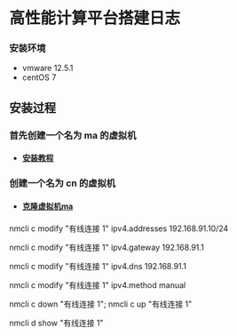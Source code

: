 # 高性能计算平台搭建日志 #


### 安装环境 ###
- vmware 12.5.1
- centOS 7

## 安装过程 ##

### 首先创建一个名为 ma 的虚拟机 ###
- <h4> <a href="http://blog.sina.com.cn/s/blog_712a465c0102v4h5.html"> 安装教程 </a> </h4>

### 创建一个名为 cn 的虚拟机  ###

- <h4> <a href = "https://jingyan.baidu.com/article/6b97984d9798f11ca2b0bfcd.html">克隆虚拟机ma </a> <h4>

nmcli c modify "有线连接 1" ipv4.addresses 192.168.91.10/24

nmcli c modify "有线连接 1" ipv4.gateway 192.168.91.1

nmcli c modify "有线连接 1" ipv4.dns 192.168.91.1 

nmcli c modify "有线连接 1" ipv4.method manual 

nmcli c down "有线连接 1"; nmcli c up "有线连接 1"

nmcli d show "有线连接 1"
